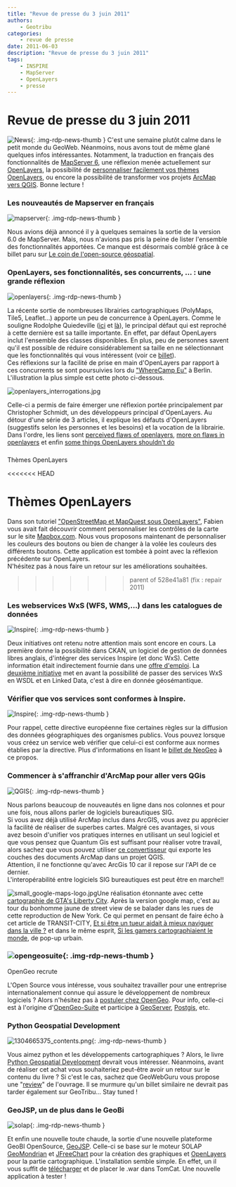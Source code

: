 ```yaml
---
title: "Revue de presse du 3 juin 2011"
authors:
    - Geotribu
categories:
    - revue de presse
date: 2011-06-03
description: "Revue de presse du 3 juin 2011"
tags:
    - INSPIRE
    - MapServer
    - OpenLayers
    - presse
---
```


# Revue de presse du 3 juin 2011

![News](https://cdn.geotribu.fr/img/internal/icons-rdp-news/news.png "Icône news générique"){: .img-rdp-news-thumb }
C'est une semaine plutôt calme dans le petit monde du GeoWeb. Néanmoins, nous avons tout de même glané quelques infos intéressantes. Notamment, la traduction en français des fonctionnalités de [MapServer 6](#mapserver), une réflexion menée actuellement sur [OpenLayers](#ol), la possibilité de [personnaliser facilement vos thèmes OpenLayers](#theming), ou encore la possibilité de transformer vos projets [ArcMap vers QGIS](#qgis). Bonne lecture !

<!--![mapserver](http://www.geotribu.net/sites/default/files/Tuto/img/Blog/mapserver/mapserver_logo_no_name.png "mapserver"){: .img-rdp-news-thumb }-->

### Les nouveautés de Mapserver en français

![mapserver](http://www.geotribu.net/sites/default/files/Tuto/img/Blog/mapserver/mapserver_logo_no_name.png "mapserver"){: .img-rdp-news-thumb }


Nous avions déjà annoncé il y à quelques semaines la sortie de la version 6.0 de MapServer. Mais, nous n'avions pas pris la peine de lister l'ensemble des fonctionnalités apportées. Ce manque est désormais comblé grâce à ce billet paru sur [Le coin de l'open-source géospatial](http://georezo.net/blog/geolibre/2011/05/27/presentation-des-nouveautes-de-mapserver-6-0/).

<!--![openlayers](https://cdn.geotribu.fr/img/logos-icones/logiciels_librairies/openlayers.png "openlayers"){: .img-rdp-news-thumb }-->

### OpenLayers, ses fonctionnalités, ses concurrents, ... : une grande réflexion

![openlayers](https://cdn.geotribu.fr/img/logos-icones/logiciels_librairies/openlayers.png "openlayers"){: .img-rdp-news-thumb }


La récente sortie de nombreuses librairies cartographiques (PolyMaps, Tile5, Leaflet...) apporte un peu de concurrence à OpenLayers. Comme le souligne Rodolphe Quiedeville ([ici](http://blog.rodolphe.quiedeville.org/index.php?post/2011/05/leaflet-nouveau-concurrent-openlayers) et [là](http://blog.rodolphe.quiedeville.org/index.php?post/2011/05/Leaflet-la-sobre-OpenLayers-la-gourmande)), le principal défaut qui est reproché à cette dernière est sa taille importante. En effet, par défaut OpenLayers inclut l'ensemble des classes disponibles. En plus, peu de personnes savent qu'il est possible de réduire considérablement sa taille en ne sélectionnant que les fonctionnalités qui vous intéressent (voir ce [billet](http://geotribu.net/node/52)).  
Ces réflexions sur la facilité de prise en main d'OpenLayers par rapport à ces concurrents se sont poursuivies lors du ["WhereCamp Eu"](http://wherecamp.eu/) à Berlin. L'illustration la plus simple est cette photo ci-dessous.

![openlayers_interrogations.jpg](http://www.geotribu.net/sites/default/files/Tuto/img/OpenLayers/openlayers_interrogations.jpg "openlayers_interrogations.jpg")

Celle-ci a permis de faire émerger une réflexion portée principalement par Christopher Schmidt, un des développeurs principal d'OpenLayers. Au détour d'une série de 3 articles, il explique les défauts d'OpenLayers (suggestifs selon les personnes et les besoins) et la vocation de la librairie. Dans l'ordre, les liens sont [perceived flaws of openlayers](http://crschmidt.net/blog/archives/472/perceived-flaws-ofopenlayers/), [more on flaws in openlayers](http://crschmidt.net/blog/archives/476/more-on-flaws-in-openlayers/%20) et enfin [some things OpenLayers shouldn’t do](http://crschmidt.net/blog/archives/479/some-things-openlayers-shouldnt-do/)

### 
Thèmes OpenLayers

<<<<<<< HEAD
###
Thèmes OpenLayers
=======
Dans son tutoriel ["OpenStreetMap et MapQuest sous OpenLayers"](http://www.geotribu.net/node/322#On_n-a_rien_oublie_...), Fabien vous avait fait découvrir comment personnaliser les contrôles de la carte sur le site [Mapbox.com](http://mapbox.com/). Nous vous proposons maintenant de personnaliser les couleurs des boutons ou bien de changer à la volée les couleurs des différents boutons. Cette application est tombée à point avec la réflexion précédente sur OpenLayers.  
N'hésitez pas à nous faire un retour sur les améliorations souhaitées.
>>>>>>> parent of 528e41a81 (fix : repair 2011)

<!--![Inspire](https://cdn.geotribu.fr/img/logos-icones/entreprises_association/ogc.png "Inspire"){: .img-rdp-news-thumb }-->

### Les webservices WxS (WFS, WMS,...) dans les catalogues de données

![Inspire](https://cdn.geotribu.fr/img/logos-icones/entreprises_association/ogc.png "Inspire"){: .img-rdp-news-thumb }


Deux initiatives ont retenu notre attention mais sont encore en cours. La première donne la possibilité dans CKAN, un logiciel de gestion de données libres anglais, d'intégrer des services Inspire (et donc WxS). Cette information était indirectement fournie dans une [offre d'emploi](http://blog.okfn.org/2011/05/26/expert-python-javascript-coders-wanted/). La [deuxième initiative](http://kenai.com/projects/envision/pages/SimpleFeatureOntology) met en avant la possibilité de passer des services WxS en WSDL et en Linked Data, c'est à dire en donnée géosémantique.

### Vérifier que vos services sont conformes à Inspire.
![Inspire](http://www.geotribu.net/sites/default/files/Tuto/img/Blog/inspire.jpg "Inspire"){: .img-rdp-news-thumb }

Pour rappel, cette directive européenne fixe certaines règles sur la diffusion des données géographiques des organismes publics. Vous pouvez lorsque vous créez un service web vérifier que celui-ci est conforme aux normes établies par la directive. Plus d'informations en lisant le [billet de NeoGeo](http://www.neogeo-online.net/blog/archives/1331/) à ce propos.

<!--![QGIS](https://cdn.geotribu.fr/img/logos-icones/logiciels_librairies/qgis.png "QGIS"){: .img-rdp-news-thumb }-->

### Commencer à s'affranchir d'ArcMap pour aller vers QGis

![QGIS](https://cdn.geotribu.fr/img/logos-icones/logiciels_librairies/qgis.png "QGIS"){: .img-rdp-news-thumb }


Nous parlons beaucoup de nouveautés en ligne dans nos colonnes et pour une fois, nous allons parler de logiciels bureautiques SIG.  
Si vous avez déjà utilisé ArcMap inclus dans ArcGIS, vous avez pu apprécier la facilité de réaliser de superbes cartes. Malgré ces avantages, si vous avez besoin d'unifier vos pratiques internes en utilisant un seul logiciel et que vous pensez que Quantum Gis est suffisant pour réaliser votre travail, alors sachez que vous pouvez utiliser [ce convertisseur](http://geoscripting.blogspot.com/2011/05/exporting-current-arcmap-document.html) qui exporte les couches des documents ArcMap dans un projet QGIS.  
Attention, il ne fonctionne qu'avec ArcGis 10 car il repose sur l'API de ce dernier.  
L'interopérabilité entre logiciels SIG bureautiques est peut être en marche!!

![small_google-maps-logo.jpg](http://www.geotribu.net/sites/default/files/Tuto/img/small_google-maps-logo.jpg "small_google-maps-logo.jpg")Une réalisation étonnante avec cette [cartographie de GTA's Liberty City](http://www.gta4.net/map/). Après la version google map, c'est au tour du bonhomme jaune de street view de se balader dans les rues de cette reproduction de New York. Ce qui permet en pensant de faire écho à cet article de TRANSIT-CITY, [Et si être un tueur aidait à mieux naviguer dans la ville ?](http://transit-city.blogspot.com/2009/06/et-si-etre-un-tueur-aidait-mieux.html) et dans le même esprit, [Si les gamers cartographiaient le monde](http://www.pop-up-urbain.com/si-les-gamers-cartographiaient-le-monde/), de pop-up urbain.

### ![opengeosuite](https://cdn.geotribu.fr/img/logos-icones/logiciels_librairies/opengeosuite.png "opengeosuite"){: .img-rdp-news-thumb }
OpenGeo recrute

L'Open Source vous intéresse, vous souhaitez travailler pour une entreprise internationalement connue qui assure le développement de nombreux logiciels ? Alors n'hésitez pas à [postuler chez OpenGeo](http://opengeo.org/about/careers/). Pour info, celle-ci est à l'origine d'[OpenGeo-Suite](http://opengeo.org/products/suite/tour/) et participe à [GeoServer](http://geoserver.org/display/GEOS/Welcome), [Postgis](http://postgis.refractions.net/), etc.

<!--![1304665375_contents.png](http://geotribu.net/sites/default/files/Tuto/img/Blog/1304665375_contents.png "1304665375_contents.png"){: .img-rdp-news-thumb }-->

### Python Geospatial Development

![1304665375_contents.png](http://geotribu.net/sites/default/files/Tuto/img/Blog/1304665375_contents.png "1304665375_contents.png"){: .img-rdp-news-thumb }


Vous aimez python et les développements cartographiques ? Alors, le livre [Python Geospatial Development](https://www.packtpub.com/python-geospatial-development/book) devrait vous intéresser. Néanmoins, avant de réaliser cet achat vous souhaiteriez peut-être avoir un retour sur le contenu du livre ? Si c'est le cas, sachez que GeoWebGuru vous propose une "[review](http://geowebguru.com/book-reviews/292-book-review-python-geospatial-development)" de l'ouvrage. Il se murmure qu'un billet similaire ne devrait pas tarder également sur GeoTribu... Stay tuned !

<!--![solap](http://geotribu.net/sites/default/files/Tuto/img/divers/solap.png "solap"){: .img-rdp-news-thumb }-->

### GeoJSP, un de plus dans le GeoBi

![solap](http://geotribu.net/sites/default/files/Tuto/img/divers/solap.png "solap"){: .img-rdp-news-thumb }


Et enfin une nouvelle toute chaude, la sortie d'une nouvelle plateforme GeoBI OpenSource, [GeoJSP](http://geojsp.org/). Celle-ci se base sur le moteur SOLAP [GeoMondrian](http://www.spatialytics.org/projects/geomondrian/) et [JFreeChart](http://www.jfree.org/jfreechart/) pour la création des graphiques et [OpenLayers](https://openlayers.org/) pour la partie cartographique. L'installation semble simple. En effet, un il vous suffit de [télécharger](http://geojsp.org/download.php) et de placer le .war dans TomCat. Une nouvelle application à tester !
